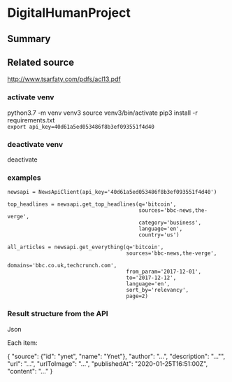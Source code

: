 # DigitalHumanProject

## Summary

## Related source
http://www.tsarfaty.com/pdfs/acl13.pdf

### activate venv

python3.7 -m venv venv3
source venv3/bin/activate
pip3 install -r requirements.txt
<br>
`export api_key=40d61a5ed053486f8b3ef093551f4d40`

### deactivate venv

deactivate

### examples

```
newsapi = NewsApiClient(api_key='40d61a5ed053486f8b3ef093551f4d40')

top_headlines = newsapi.get_top_headlines(q='bitcoin',
                                          sources='bbc-news,the-verge',
                                          category='business',
                                          language='en',
                                          country='us')

all_articles = newsapi.get_everything(q='bitcoin',
                                      sources='bbc-news,the-verge',
                                      domains='bbc.co.uk,techcrunch.com',
                                      from_param='2017-12-01',
                                      to='2017-12-12',
                                      language='en',
                                      sort_by='relevancy',
                                      page=2)
```
### Result structure from the API
Json

Each item:

{
    "source": {"id": "ynet", "name": "Ynet"}, 
    "author": "...", 
    "description": "..."", 
    "url": "...", 
    "urlToImage": "...", 
    "publishedAt": 
    "2020-01-25T16:51:00Z", 
    "content": "..."
}